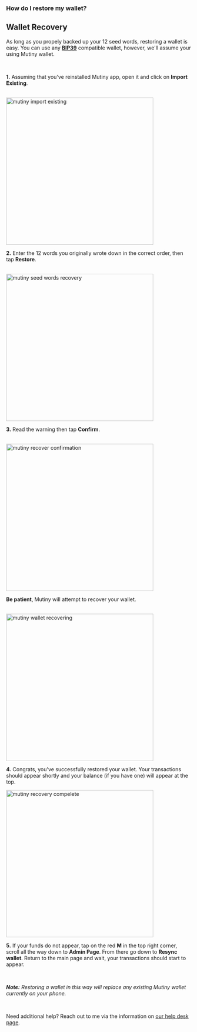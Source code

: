 ### How do I restore my wallet?

<h2 class="text-2xl pb-4 text-[#f7931a] font-semibold">Wallet Recovery</h2>

As long as you propely backed up your 12 seed words, restoring a wallet is easy. You can use 
any **<a class="text-[#8cb4ff] underline-offset-auto font-semibold" href="https://en.bitcoin.it/wiki/BIP_0039" rel="noopener noreferrer" target="blank">BIP39<a>** 
compatible wallet, however, we'll assume your using Mutiny wallet.

<br>

**1\.** Assuming that you've reinstalled Mutiny app, open it and click on **Import Existing**.

<br>

<a href="./../../../mutiny_import_existing.png" target="_blank">
    <img id="mutiny import existing" src="./../../../mutiny_import_existing.png" alt="mutiny import existing" width="400"/> 
</a>

<br>


**2\.** Enter the 12 words you originally wrote down in the correct order, then tap **Restore**.

<br>

<a href="./../../../mutiny_seed_words_recovery.png" target="_blank">
    <img id="mutiny seed words recovery" src="./../../../mutiny_seed_words_recovery.png" alt="mutiny seed words recovery" width="400"/> 
</a>

<br>

**3\.** Read the warning then tap **Confirm**. 

<br>

<a href="./../../../mutiny_recover_confirmation.png" target="_blank">
    <img id="mutiny recover confirmation" src="./../../../mutiny_recover_confirmation.png" alt="mutiny recover confirmation" width="400"/> 
</a>

<br>

**Be patient**, Mutiny will attempt to recover your wallet.

<br>

<a href="./../../../mutiny_wallet_recovering.png" target="_blank">
    <img id="mutiny wallet recovering" src="./../../../mutiny_wallet_recovering.png" alt="mutiny wallet recovering" width="400"/> 
</a>

<br>

**4\.** Congrats, you've successfully restored your wallet. Your transactions should appear shortly and your balance (if you have one) will appear at the top.
<br>

<a href="./../../../mutiny_recovery_complete.png" target="_blank">
    <img id="mutiny recovery complete" src="./../../../mutiny_recovery_complete.png" alt="mutiny recovery compelete" width="400"/> 
</a>

<br>

**5\.** If your funds do not appear, tap on the red **M** in the top right corner, scroll all the way
down to **Admin Page**. From there go down to **Resync wallet**. Return to the main page and wait, 
your transactions should start to appear. 

<br>

***Note:*** *Restoring a wallet in this way will replace any existing Mutiny wallet currently on your phone.*

<br>

Need additional help? Reach out to me via the information on <a class="text-[#8cb4ff] underline-offset-auto font-semibold" href="/faq" target="_blank">our help desk page<a>.
